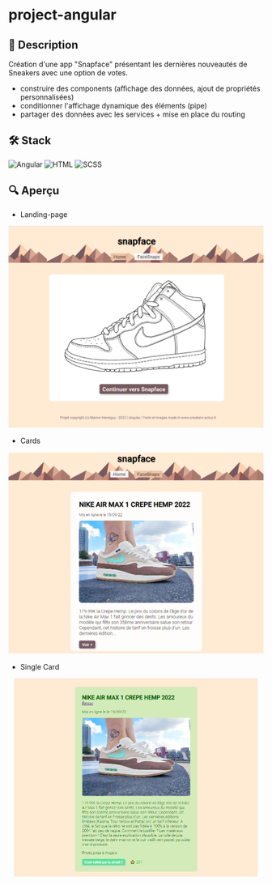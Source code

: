 # project-angular

<h2 align="left">📄 Description </h2>

Création d'une app "Snapface" présentant les dernières nouveautés de Sneakers avec une option de votes.

- construire des components (affichage des données, ajout de propriétés personnalisées)
- conditionner l'affichage dynamique des éléments (pipe)
- partager des données avec les services + mise en place du routing

<h2 align="left">🛠 Stack </h2>
<p align="left">
  <img src="https://img.shields.io/badge/Angular-db3035?style=for-the-badge&logo=angular&logoColor=white" alt="Angular"/>
  <img src="https://img.shields.io/badge/HTML5-E34F26?style=for-the-badge&logo=html5&logoColor=white" alt="HTML"/>
  <img src="https://img.shields.io/badge/SCSS-f9439e?style=for-the-badge&logo=scss&logoColor=white" alt="SCSS"/>
</p>

<h2 align="left">🔍 Aperçu </h2>

- Landing-page

![](/documentation/snapface-landing-page.png)

- Cards

![](/documentation/snapface-cards.png)

- Single Card

![](/documentation/snapface-single-card.png)
